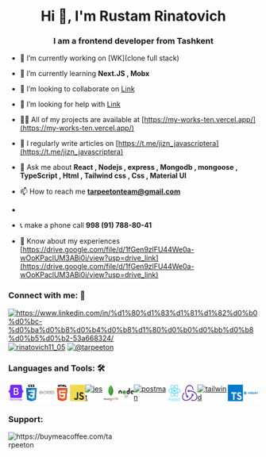 <h1 align="center">Hi 👋, I'm Rustam Rinatovich</h1>
<h3 align="center">I am a frontend developer from Tashkent</h3>

- 🔭 I’m currently working on [WK](clone full stack)

- 🌱 I’m currently learning **Next.JS , Mobx**

- 👯 I’m looking to collaborate on [Link](https://www.instagram.com/)

- 🤝 I’m looking for help with [Link](https://www.instagram.com/)

- 👨‍💻 All of my projects are available at [https://my-works-ten.vercel.app/](https://my-works-ten.vercel.app/)

- 📝 I regularly write articles on [https://t.me/jizn_javascriptera](https://t.me/jizn_javascriptera)

- 💬 Ask me about **React , Nodejs , express , Mongodb , mongoose , TypeScript , Html , Tailwind css , Css , Material UI**

- 📫 How to reach me **tarpeetonteam@gmail.com**
- 
- 📞 make a phone call **998 (91) 788-80-41**

- 📄 Know about my experiences [https://drive.google.com/file/d/1fGen9zlFU44We0a-wOoKPaclUM3ABi0i/view?usp=drive_link](https://drive.google.com/file/d/1fGen9zlFU44We0a-wOoKPaclUM3ABi0i/view?usp=drive_link)

<h3 align="left">Connect with me: 🔗</h3>
<p align="left">
<a href="https://linkedin.com/in/https://www.linkedin.com/in/%d1%80%d1%83%d1%81%d1%82%d0%b0%d0%bc-%d0%ba%d0%b8%d0%b4%d0%b8%d1%80%d0%b0%d0%bb%d0%b8%d0%b5%d0%b2-53a668324/" target="blank"><img align="center" src="https://raw.githubusercontent.com/rahuldkjain/github-profile-readme-generator/master/src/images/icons/Social/linked-in-alt.svg" alt="https://www.linkedin.com/in/%d1%80%d1%83%d1%81%d1%82%d0%b0%d0%bc-%d0%ba%d0%b8%d0%b4%d0%b8%d1%80%d0%b0%d0%bb%d0%b8%d0%b5%d0%b2-53a668324/" height="34" width="34" /></a>
<a href="https://instagram.com/rinatovich11_05" target="blank"><img align="center" src="https://raw.githubusercontent.com/rahuldkjain/github-profile-readme-generator/master/src/images/icons/Social/instagram.svg" alt="rinatovich11_05" height="34" width="34" /></a>
<a href="https://medium.com/@tarpeeton" target="blank"><img align="center" src="https://raw.githubusercontent.com/rahuldkjain/github-profile-readme-generator/master/src/images/icons/Social/medium.svg" alt="@tarpeeton" height="34" width="34" /></a>
</p>

<h3 align="left">Languages and Tools: 🛠️</h3>
<p align="left" style="display: flex; gap: '100px'; padding: '8px'"> <a href="https://getbootstrap.com" target="_blank" rel="noreferrer"> <img src="https://raw.githubusercontent.com/devicons/devicon/master/icons/bootstrap/bootstrap-plain-wordmark.svg" alt="bootstrap" width="34" height="34"/> </a> <a href="https://www.w3schools.com/css/" target="_blank" rel="noreferrer"> <img src="https://raw.githubusercontent.com/devicons/devicon/master/icons/css3/css3-original-wordmark.svg" alt="css3" width="34" height="34"/> </a> <a href="https://expressjs.com" target="_blank" rel="noreferrer"> <img src="https://raw.githubusercontent.com/devicons/devicon/master/icons/express/express-original-wordmark.svg" alt="express" width="34" height="34"/> </a> <a href="https://www.w3.org/html/" target="_blank" rel="noreferrer"> <img src="https://raw.githubusercontent.com/devicons/devicon/master/icons/html5/html5-original-wordmark.svg" alt="html5" width="34" height="34"/> </a> <a href="https://developer.mozilla.org/en-US/docs/Web/JavaScript" target="_blank" rel="noreferrer"> <img src="https://raw.githubusercontent.com/devicons/devicon/master/icons/javascript/javascript-original.svg" alt="javascript" width="34" height="34"/> </a> <a href="https://jestjs.io" target="_blank" rel="noreferrer"> <img src="https://www.vectorlogo.zone/logos/jestjsio/jestjsio-icon.svg" alt="jest" width="34" height="34"/> </a> <a href="https://www.mongodb.com/" target="_blank" rel="noreferrer"> <img src="https://raw.githubusercontent.com/devicons/devicon/master/icons/mongodb/mongodb-original-wordmark.svg" alt="mongodb" width="34" height="34"/> </a> <a href="https://nodejs.org" target="_blank" rel="noreferrer"> <img src="https://raw.githubusercontent.com/devicons/devicon/master/icons/nodejs/nodejs-original-wordmark.svg" alt="nodejs" width="34" height="34"/> </a> <a href="https://postman.com" target="_blank" rel="noreferrer"> <img src="https://www.vectorlogo.zone/logos/getpostman/getpostman-icon.svg" alt="postman" width="34" height="34"/> </a> <a href="https://reactjs.org/" target="_blank" rel="noreferrer"> <img src="https://raw.githubusercontent.com/devicons/devicon/master/icons/react/react-original-wordmark.svg" alt="react" width="34" height="34"/> </a> <a href="https://redux.js.org" target="_blank" rel="noreferrer"> <img src="https://raw.githubusercontent.com/devicons/devicon/master/icons/redux/redux-original.svg" alt="redux" width="34" height="34"/> </a> <a href="https://tailwindcss.com/" target="_blank" rel="noreferrer"> <img src="https://www.vectorlogo.zone/logos/tailwindcss/tailwindcss-icon.svg" alt="tailwind" width="34" height="34"/> </a> <a href="https://www.typescriptlang.org/" target="_blank" rel="noreferrer"> <img src="https://raw.githubusercontent.com/devicons/devicon/master/icons/typescript/typescript-original.svg" alt="typescript" width="34" height="34"/> </a> <a href="https://webpack.js.org" target="_blank" rel="noreferrer"> <img src="https://raw.githubusercontent.com/devicons/devicon/d00d0969292a6569d34b06d3f350f463a0107b0d/icons/webpack/webpack-original-wordmark.svg" alt="webpack" width="34" height="34"/> </a> </p>

<h3 align="left">Support:</h3>
<p><a href="https://www.buymeacoffee.com/https://buymeacoffee.com/tarpeeton"> <img align="left" src="https://cdn.buymeacoffee.com/buttons/v2/default-yellow.png" height="50" width="210" alt="https://buymeacoffee.com/tarpeeton" /></a></p><br><br>
